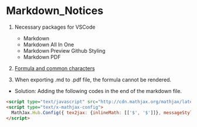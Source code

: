 # Markdown_Notices

1. Necessary packages for VSCode
   - Markdown
   - Markdown All In One
   - Markdown Preview Github Styling
   - Markdown PDF

2. [Formula and common characters](https://blog.csdn.net/weixin_41738030/article/details/102856924)

4. When exporting .md to .pdf file, the formula cannot be rendered.
  - Solution: Adding the following codes in the end of the markdown file.
```html
<script type="text/javascript" src="http://cdn.mathjax.org/mathjax/latest/MathJax.js?config=TeX-AMS-MML_HTMLorMML"></script>
<script type="text/x-mathjax-config">
  MathJax.Hub.Config({ tex2jax: {inlineMath: [['$', '$']]}, messageStyle: "none" });
</script>
```
